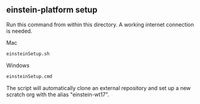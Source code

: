 ## einstein-platform setup

Run this command from within this directory. A working internet connection is needed.

Mac
```bash
einsteinSetup.sh
```

Windows
```bash
einsteinSetup.cmd
```

The script will automatically clone an external repository and set up a new scratch org with the alias "einstein-wt17".